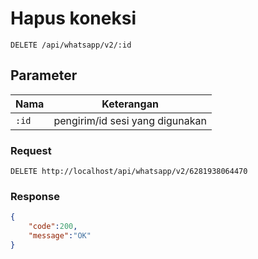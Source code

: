 # Hapus koneksi

```http
DELETE /api/whatsapp/v2/:id
```

## Parameter

Nama | Keterangan
--- | ---
`:id` | pengirim/id sesi yang digunakan

### Request

```http
DELETE http://localhost/api/whatsapp/v2/6281938064470
```

### Response 

```json
{
    "code":200,
    "message":"OK"
}
```